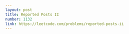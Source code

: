 ```yaml
---
layout: post
title: Reported Posts II
number: 1132
link: https://leetcode.com/problems/reported-posts-ii
---
```

